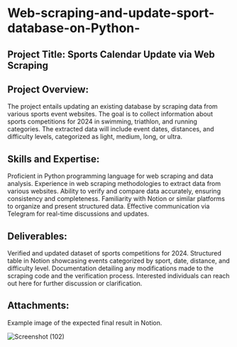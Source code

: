 # Web-scraping-and-update-sport-database-on-Python-

## Project Title: Sports Calendar Update via Web Scraping

## Project Overview:

The project entails updating an existing database by scraping data from various sports event websites. The goal is to collect information about sports competitions for 2024 in swimming, triathlon, and running categories. The extracted data will include event dates, distances, and difficulty levels, categorized as light, medium, long, or ultra.



## Skills and Expertise:

Proficient in Python programming language for web scraping and data analysis.
Experience in web scraping methodologies to extract data from various websites.
Ability to verify and compare data accurately, ensuring consistency and completeness.
Familiarity with Notion or similar platforms to organize and present structured data.
Effective communication via Telegram for real-time discussions and updates.



## Deliverables:

Verified and updated dataset of sports competitions for 2024.
Structured table in Notion showcasing events categorized by sport, date, distance, and difficulty level.
Documentation detailing any modifications made to the scraping code and the verification process.
Interested individuals can reach out here for further discussion or clarification.



## Attachments:

Example image of the expected final result in Notion.

![Screenshot (102)](https://github.com/darshanns09/Web-scraping-and-update-sport-database-on-Python-/assets/145355404/86dfd512-badb-46e2-bbe0-54e4e7c84906)












